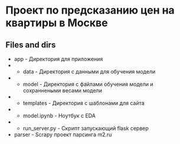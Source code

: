 # Проект по предсказанию цен на квартиры в Москве

## Files and dirs
* app - Директория для приложения
* * data - Директория с данными для обучения модели
* * model - Директория с файлами обучения модели и сохраннеными весами модели
* * templates - Директория с шаблонами для сайта
* * model.ipynb - Ноутбук с EDA
* * run_server.py - Скрипт запускающий flask сервер
* parser - Scrapy проект парсинга m2.ru


